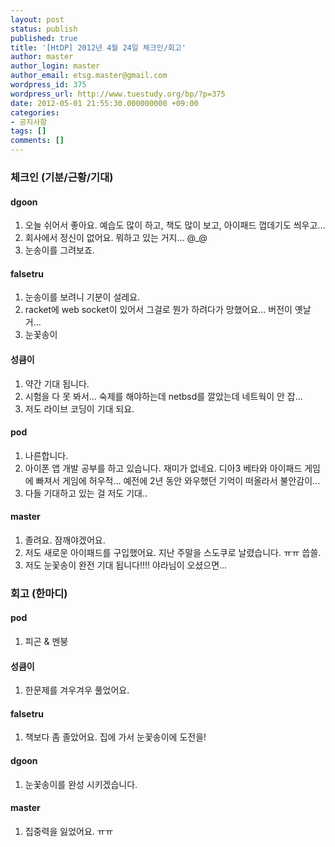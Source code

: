 ```yaml
---
layout: post
status: publish
published: true
title: '[HtDP] 2012년 4월 24일 체크인/회고'
author: master
author_login: master
author_email: etsg.master@gmail.com
wordpress_id: 375
wordpress_url: http://www.tuestudy.org/bp/?p=375
date: 2012-05-01 21:55:30.000000000 +09:00
categories:
- 공지사항
tags: []
comments: []
---
```

<h3>체크인 (기분/근황/기대)</h3>

<h4>dgoon</h4>

<ol>
<li>오늘 쉬어서 좋아요. 예습도 많이 하고, 책도 많이 보고, 아이패드 껍데기도 씌우고...</li>
<li>회사에서 정신이 없어요. 뭐하고 있는 거지... @_@ </li>
<li>눈송이를 그려보죠.</li>
</ol>

<h4>falsetru</h4>

<ol>
<li>눈송이를 보려니 기분이 설레요.</li>
<li>racket에 web socket이 있어서 그걸로 뭔가 하려다가 망했어요... 버전이 옛날거...</li>
<li>눈꽃송이</li>
</ol>

<h4>성큼이</h4>

<ol>
<li>약간 기대 됩니다. </li>
<li>시험을 다 못 봐서... 숙제를 해야하는데 netbsd를 깔았는데 네트웍이 안 잡...</li>
<li>저도 라이브 코딩이 기대 되요.</li>
</ol>

<h4>pod</h4>

<ol>
<li>나른합니다.</li>
<li>아이폰 앱 개발 공부를 하고 있습니다. 재미가 없네요. 디아3 베타와 아이패드 게임에 빠져서 게임에 허우적... 예전에 2년 동안 와우했던 기억이 떠올라서 불안감이...</li>
<li>다들 기대하고 있는 걸 저도 기대..</li>
</ol>

<h4>master</h4>

<ol>
<li>졸려요. 잠깨야겠어요.</li>
<li>저도 새로운 아이패드를 구입했어요. 지난 주말을 스도쿠로 날렸습니다. ㅠㅠ 씁쓸. </li>
<li>저도 눈꽃송이 완전 기대 됩니다!!!! 야라님이 오셨으면...</li>
</ol>

<h3>회고 (한마디)</h3>

<h4>pod</h4>

<ol>
<li>피곤 &amp; 멘붕</li>
</ol>

<h4>성큼이</h4>

<ol>
<li>한문제를 겨우겨우 풀었어요.</li>
</ol>

<h4>falsetru</h4>

<ol>
<li>책보다 좀 졸았어요. 집에 가서 눈꽃송이에 도전을!</li>
</ol>

<h4>dgoon</h4>

<ol>
<li>눈꽃송이를 완성 시키겠습니다. </li>
</ol>

<h4>master</h4>

<ol>
<li>집중력을 잃었어요. ㅠㅠ</li>
</ol>
